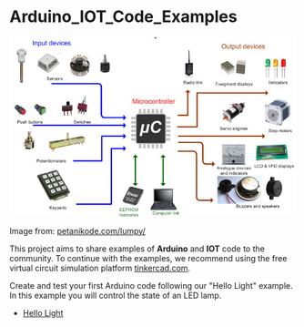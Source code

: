 # Arduino_IOT_Code_Examples

![image link](https://github.com/Daniel3dartist/Arduino_IOT_Code_Examples/blob/main/img_doc/Imput_output_IOT.jpg)

Image from: [petanikode.com/lumpy/](https://www.petanikode.com/lumpy/)

This project aims to share examples of **Arduino** and **IOT** code to the community.
To continue with the examples, we recommend using the free virtual circuit simulation platform [tinkercad.com](https://www.tinkercad.com).

Create and test your first Arduino code following our "Hello Light" example. In this example you will control the state of an LED lamp.
- [Hello Light](https://github.com/Daniel3dartist/Arduino_IOT_Code_Examples/blob/main/src/hello_world/HELLO_LIGHT.md)
